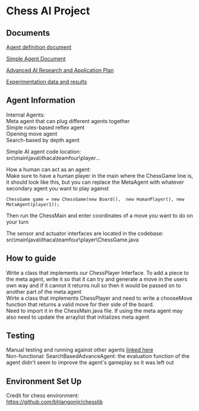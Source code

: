 # Chess AI Project
## Documents 
[Agent definition document](https://docs.google.com/document/d/1KTfTqp9OfzO11Uu8zZHY91P2_iA9BP6XXEqV7WZMFqA/edit?usp=sharing) <br />

[Simple Agent Document](https://docs.google.com/document/d/1HFow4WrWSdqmH6UTLfXDb4flktN6dIYXJNHY2sGrCs0/edit?usp=sharing) <br />

[Advanced AI Research and Application Plan](https://docs.google.com/document/d/1EwDlS-KUv8nsHqu7N7JtdMXoOBwyBQOg_kmFt-z1QQk/edit) <br />

[Experimentation data and results](https://docs.google.com/document/d/1TaL72y3nENyOFzorxQN5g4t9O91049h3OqdaaSnXIDk/edit?usp=sharing) <br />


## Agent Information

Internal Agents: \
Meta agent that can plug different agents together <br />
Simple rules-based reflex agent <br />
Opening move agent <br />
Search-based by depth agent <br />

Simple AI agent code location: \
src\main\java\ithaca\teamfour\player…

How a human can act as an agent: \
Make sure to have a human player in the main where the ChessGame line is, it should look like this, but you can replace the MetaAgent with whatever secondary agent you want to play against 
```
ChessGame game = new ChessGame(new Board(),  new HumanPlayer(), new MetaAgent(player1));
```
Then run the ChessMain and enter coordinates of a move you want to do on your turn

The sensor and actuator interfaces are located in the codebase: \
src\main\java\ithaca\teamfour\player\ChessGame.java

## How to guide
Write a class that implements our ChessPlayer Interface. 
To add a piece to the meta agent, write it so that it can try and generate a move in the users own way and if it cannot it returns null so then it would be passed on to another part of the meta agent <br />
Wirte a class that implements ChessPlayer and need to write a chooseMove function that returns a valid move for their side of the board. <br />
Need to import it in the ChessMain.java file. If using the meta agent may also need to update the arraylist that initializes meta agent <br />


## Testing
Manual testing and running against other agents  [linked here](https://docs.google.com/document/d/1TaL72y3nENyOFzorxQN5g4t9O91049h3OqdaaSnXIDk/edit?usp=sharing) <br />
Non-functional: SearchBasedAdvanceAgent: the evaluation function of the agent didn't seem to improve the agent's gameplay so it was left out
## Environment Set Up
Credit for chess environment:   
https://github.com/bhlangonijr/chesslib

